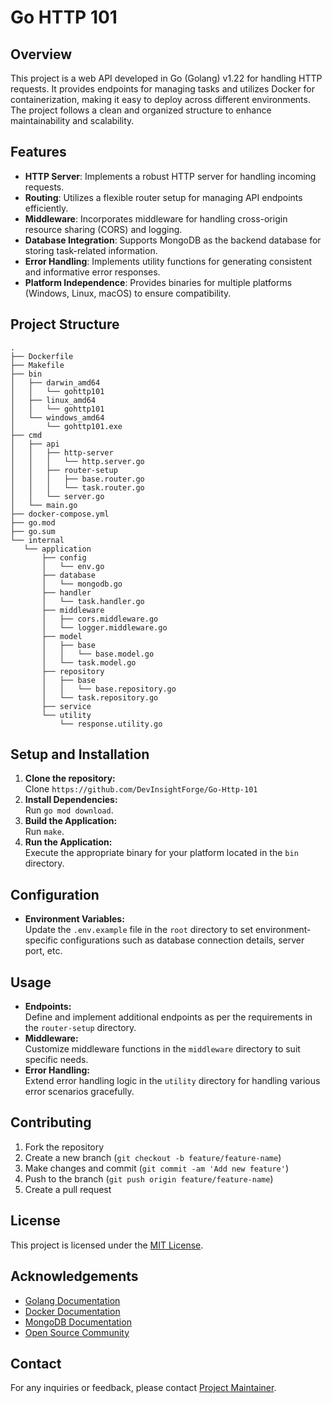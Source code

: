 # Go HTTP 101

## Overview

This project is a web API developed in Go (Golang) v1.22 for handling HTTP requests. It provides endpoints for managing tasks and utilizes Docker for containerization, making it easy to deploy across different environments. The project follows a clean and organized structure to enhance maintainability and scalability.

## Features

- **HTTP Server**: Implements a robust HTTP server for handling incoming requests.
- **Routing**: Utilizes a flexible router setup for managing API endpoints efficiently.
- **Middleware**: Incorporates middleware for handling cross-origin resource sharing (CORS) and logging.
- **Database Integration**: Supports MongoDB as the backend database for storing task-related information.
- **Error Handling**: Implements utility functions for generating consistent and informative error responses.
- **Platform Independence**: Provides binaries for multiple platforms (Windows, Linux, macOS) to ensure compatibility.

## Project Structure

 ```
 .
├── Dockerfile
├── Makefile
├── bin
│   ├── darwin_amd64
│   │   └── gohttp101
│   ├── linux_amd64
│   │   └── gohttp101
│   └── windows_amd64
│       └── gohttp101.exe
├── cmd
│   ├── api
│   │   ├── http-server
│   │   │   └── http.server.go
│   │   ├── router-setup
│   │   │   ├── base.router.go
│   │   │   └── task.router.go
│   │   └── server.go
│   └── main.go
├── docker-compose.yml
├── go.mod
├── go.sum
└── internal
    └── application
        ├── config
        │   └── env.go
        ├── database
        │   └── mongodb.go
        ├── handler
        │   └── task.handler.go
        ├── middleware
        │   ├── cors.middleware.go
        │   └── logger.middleware.go
        ├── model
        │   ├── base
        │   │   └── base.model.go
        │   └── task.model.go
        ├── repository
        │   ├── base
        │   │   └── base.repository.go
        │   └── task.repository.go
        ├── service
        └── utility
            └── response.utility.go
 ```
 
## Setup and Installation

1. **Clone the repository:**  
   Clone `https://github.com/DevInsightForge/Go-Http-101`
2. **Install Dependencies:**  
   Run `go mod download`.
3. **Build the Application:**  
   Run `make`.
4. **Run the Application:**  
   Execute the appropriate binary for your platform located in the `bin` directory.

## Configuration

- **Environment Variables:**  
  Update the `.env.example` file in the `root` directory to set environment-specific configurations such as database connection details, server port, etc.

## Usage

- **Endpoints:**  
  Define and implement additional endpoints as per the requirements in the `router-setup` directory.
- **Middleware:**  
  Customize middleware functions in the `middleware` directory to suit specific needs.
- **Error Handling:**  
  Extend error handling logic in the `utility` directory for handling various error scenarios gracefully.

## Contributing

1. Fork the repository
2. Create a new branch (`git checkout -b feature/feature-name`)
3. Make changes and commit (`git commit -am 'Add new feature'`)
4. Push to the branch (`git push origin feature/feature-name`)
5. Create a pull request

## License

This project is licensed under the [MIT License](LICENSE).

## Acknowledgements

- [Golang Documentation](https://golang.org/doc/)
- [Docker Documentation](https://docs.docker.com/)
- [MongoDB Documentation](https://docs.mongodb.com/)
- [Open Source Community](https://github.com/)

## Contact

For any inquiries or feedback, please contact [Project Maintainer](mailto:imzihad@gmail.com).
